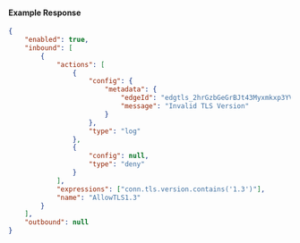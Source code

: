 <!-- Code generated for API Clients. DO NOT EDIT. -->

#### Example Response

```json
{
	"enabled": true,
	"inbound": [
		{
			"actions": [
				{
					"config": {
						"metadata": {
							"edgeId": "edgtls_2hrGzbGeGrBJt43Myxmkxp3YVTn",
							"message": "Invalid TLS Version"
						}
					},
					"type": "log"
				},
				{
					"config": null,
					"type": "deny"
				}
			],
			"expressions": ["conn.tls.version.contains('1.3')"],
			"name": "AllowTLS1.3"
		}
	],
	"outbound": null
}
```

